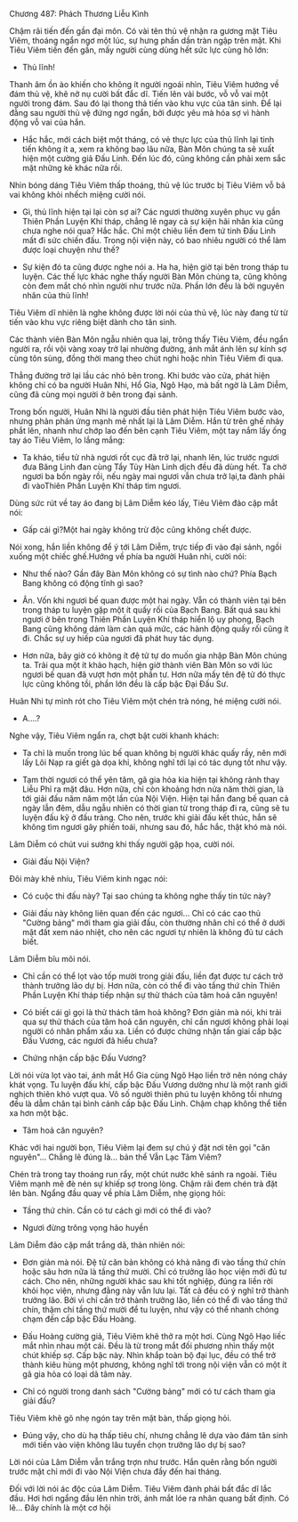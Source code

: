 




Chương 487: Phách Thương Liễu Kình


Chậm rãi tiến đến gần đại môn. Có vài tên thủ vệ nhận ra gương mặt Tiêu Viêm, thoáng ngẩn ngơ một lúc, sự hưng phấn dần tràn ngập trên mặt. Khi Tiêu Viêm tiến đến gần, mấy người cùng dùng hết sức lực cùng hô lớn:

- Thủ lĩnh!

Thanh âm ồn ào khiến cho không ít người ngoái nhìn, Tiêu Viêm hướng về đám thủ vệ, khẽ nở nụ cười bất đắc dĩ. Tiến lên vài bước, vỗ vỗ vai một người trong đám. Sau đó lại thong thả tiến vào khu vực của tân sinh. Để lại đằng sau người thủ vệ đứng ngơ ngẩn, bởi được yêu mà hóa sợ vì hành động vỗ vai của hắn.

- Hắc hắc, mới cách biệt một tháng, có vẻ thực lực của thủ lĩnh lại tinh tiến không ít a, xem ra không bao lâu nữa, Bàn Môn chúng ta sẽ xuất hiện một cường giả Đấu Linh. Đến lúc đó, cũng không cần phải xem sắc mặt những kẻ khác nữa rồi.

Nhìn bóng dáng Tiêu Viêm thấp thoáng, thủ vệ lúc trước bị Tiêu Viêm vỗ bả vai không khỏi nhếch miệng cười nói.

- Gì, thủ lĩnh hiện tại lại còn sợ ai? Các ngươi thường xuyên phục vụ gần Thiên Phần Luyện Khí tháp, chẳng lẽ ngay cả sự kiện hãi nhân kia cũng chưa nghe nói qua? Hắc hắc. Chỉ một chiêu liền đem tứ tinh Đấu Linh mất đi sức chiến đấu. Trong nội viện này, có bao nhiêu người có thể làm được loại chuyện như thế?

- Sự kiện đó ta cũng được nghe nói a. Ha ha, hiện giờ tại bên trong tháp tu luyện. Các thế lực khác nghe thấy người Bàn Môn chúng ta, cũng không còn đem mắt chó nhìn người như trước nữa. Phần lớn đều là bởi nguyên nhân của thủ lĩnh!

Tiêu Viêm dĩ nhiên là nghe không được lời nói của thủ vệ, lúc này đang từ từ tiến vào khu vực riêng biệt dành cho tân sinh.

Các thành viên Bàn Môn ngẫu nhiên qua lại, trông thấy Tiêu Viêm, đều ngẩn người ra, rồi vội vàng xoay trở lại nhường đường, ánh mắt ánh lên sự kính sợ cùng tôn sùng, đồng thời mang theo chút nghi hoặc nhìn Tiêu Viêm đi qua.

Thẳng đường trở lại lầu các nhỏ bên trong. Khi bước vào cửa, phát hiện không chỉ có ba người Huân Nhi, Hổ Gia, Ngô Hạo, mà bất ngờ là Lâm Diễm, cũng đã cùng mọi người ở bên trong đại sảnh.

Trong bốn người, Huân Nhi là người đầu tiên phát hiện Tiêu Viêm bước vào, nhưng phản phản ứng mạnh mẽ nhất lại là Lâm Diễm. Hắn từ trên ghế nhảy phắt lên, nhanh như chớp lao đến bên cạnh Tiêu Viêm, một tay nắm lấy ống tay áo Tiêu Viêm, lo lắng mắng:

- Ta kháo, tiểu tử nhà ngươi rốt cục đã trở lại, nhanh lên, lúc trước ngươi đưa Băng Linh đan cùng Tẩy Tủy Hàn Linh dịch đều đã dùng hết. Ta chờ ngươi ba bốn ngày rồi, nếu ngày mai ngươi vẫn chưa trở lại,ta đành phải đi vàoThiên Phần Luyện Khí tháp tìm ngươi.

Dùng sức rút về tay áo đang bị Lâm Diễm kéo lấy, Tiêu Viêm đảo cặp mắt nói:

- Gấp cái gì?Một hai ngày không trừ độc cũng không chết được.

Nói xong, hắn liền không để ý tới Lâm Diễm, trực tiếp đi vào đại sảnh, ngồi xuống một chiếc ghế.Hướng về phía ba người Huân nhi, cười nói:

- Như thế nào? Gần đây Bàn Môn không có sự tình nào chứ? Phía Bạch Bang không có động tĩnh gì sao?

- Ân. Vốn khi ngươi bế quan được một hai ngày. Vẫn có thành viên tại bên trong tháp tu luyện gặp một ít quấy rối của Bạch Bang. Bất quá sau khi ngươi ở bên trong Thiên Phần Luyện Khí tháp hiển lộ uy phong, Bạch Bang cũng không dám làm càn quá mức, các hành động quấy rối cũng ít đi. Chắc sự uy hiếp của ngươi đã phát huy tác dụng.

- Hơn nữa, bây giờ có không ít đệ tử tự do muốn gia nhập Bàn Môn chúng ta. Trải qua một ít khảo hạch, hiện giờ thành viên Bàn Môn so với lúc ngươi bế quan đã vượt hơn một phần tư. Hơn nữa mấy tên đệ tử đó thực lực cũng không tồi, phần lớn đều là cấp bậc Đại Đấu Sư.

Huân Nhi tự mình rót cho Tiêu Viêm một chén trà nóng, hé miệng cười nói.

- A….?

Nghe vậy, Tiêu Viêm ngẩn ra, chợt bật cười khanh khách:

- Ta chỉ là muốn trong lúc bế quan không bị người khác quấy rầy, nên mới lấy Lôi Nạp ra giết gà dọa khỉ, không nghĩ tới lại có tác dụng tốt như vậy.

- Tạm thời ngươi có thể yên tâm, gã gia hỏa kia hiện tại không rảnh thay Liễu Phỉ ra mặt đâu. Hơn nữa, chỉ còn khoảng hơn nửa năm thời gian, là tới giải đấu năm năm một lần của Nội Viện. Hiện tại hắn đang bế quan cả ngày lẫn đêm, dẫu ngẫu nhiên có thời gian từ trong tháp đi ra, cũng sẽ tu luyện đấu kỹ ở đấu tràng. Cho nên, trước khi giải đấu kết thúc, hắn sẽ không tìm ngươi gây phiền toái, nhưng sau đó, hắc hắc, thật khó mà nói.

Lâm Diễm có chút vui sướng khi thấy người gặp họa, cười nói.

- Giải đấu Nội Viện?

Đôi mày khẽ nhíu, Tiêu Viêm kinh ngạc nói:

- Có cuộc thi đấu này? Tại sao chúng ta không nghe thấy tin tức này?

- Giải đấu này không liên quan đến các ngươi... Chỉ có các cao thủ "Cường bảng" mới tham gia giải đấu, còn thường nhân chỉ có thể ở dưới mặt đất xem náo nhiệt, cho nên các ngươi tự nhiên là không đủ tư cách biết.

Lâm Diễm bĩu môi nói.

- Chỉ cần có thể lọt vào tốp mười trong giải đấu, liền đạt được tư cách trở thành trưởng lão dự bị. Hơn nữa, còn có thể đi vào tầng thứ chín Thiên Phần Luyện Khí tháp tiếp nhận sự thử thách của tâm hoả căn nguyên!

- Có biết cái gì gọi là thử thách tâm hoả không? Đơn giản mà nói, khi trải qua sự thử thách của tâm hoả căn nguyên, chỉ cần ngươi không phải loại người có nhân phẩm xấu xa. Liền có được chứng nhận tấn giai cấp bậc Đấu Vương, các ngươi đã hiểu chưa?

- Chứng nhận cấp bậc Đấu Vương?

Lời nói vừa lọt vào tai, ánh mắt Hổ Gia cùng Ngô Hạo liền trở nên nóng cháy khát vọng. Tu luyện đấu khí, cấp bậc Đấu Vương dường như là một ranh giới nghịch thiên khó vượt qua. Vô số người thiên phú tu luyện không tồi nhưng đều là dẫm chân tại bình cảnh cấp bậc Đấu Linh. Chậm chạp không thể tiến xa hơn một bậc.

- Tâm hoả căn nguyên?

Khác với hai người bọn, Tiêu Viêm lại đem sự chú ý đặt nơi tên gọi "căn nguyên"... Chẳng lẽ đúng là... bản thể Vẫn Lạc Tâm Viêm?

Chén trà trong tay thoáng run rẩy, một chút nước khẽ sánh ra ngoài. Tiêu Viêm mạnh mẽ đè nén sự khiếp sợ trong lòng. Chậm rãi đem chén trà đặt lên bàn. Ngẩng đầu quay về phía Lâm Diễm, nhẹ giọng hỏi:

- Tầng thứ chín. Cần có tư cách gì mới có thể đi vào?

- Ngươi đừng trông vọng hão huyền

Lâm Diễm đảo cặp mắt trắng dã, thản nhiên nói:

- Đơn giản mà nói. Đệ tử căn bản không có khả năng đi vào tầng thứ chín hoặc sâu hơn nữa là tầng thứ mười. Chỉ có trưởng lão học viện mới đủ tư cách. Cho nên, những người khác sau khi tốt nghiệp, đúng ra liền rời khỏi học viện, nhưng đằng này vẫn lưu lại. Tất cả đều có ý nghĩ trở thành trưởng lão. Bởi vì chỉ cần trở thành trưởng lão, liền có thể đi vào tầng thứ chín, thậm chí tầng thứ mười để tu luyện, như vậy có thể nhanh chóng chạm đến cấp bậc Đấu Hoàng.

- Đấu Hoàng cường giả, Tiêu Viêm khẽ thở ra một hơi. Cùng Ngô Hạo liếc mắt nhìn nhau một cái. Đều là từ trong mắt đối phương nhìn thấy một chút khiếp sợ. Cấp bậc này. Nhìn khắp toàn bộ đại lục, đều có thể trở thành kiêu hùng một phương, không nghĩ tới trong nội viện vẫn có một ít gã gia hỏa có loại dã tâm này.

- Chỉ có người trong danh sách "Cường bảng" mới có tư cách tham gia giải đấu?

Tiêu Viêm khẽ gõ nhẹ ngón tay trên mặt bàn, thấp giọng hỏi.

- Đúng vậy, cho dù hạ thấp tiêu chí, nhưng chẳng lẽ dựa vào đám tân sinh mới tiến vào viện không lâu tuyển chọn trưởng lão dự bị sao?

Lời nói của Lâm Diễm vẫn trắng trợn như trước. Hắn quên rằng bốn người trước mặt chỉ mới đi vào Nội Viện chưa đầy đến hai tháng.

Đối với lời nói ác độc của Lâm Diễm. Tiêu Viêm đành phải bất đắc dĩ lắc đầu. Hơi hơi ngẩng đầu lên nhìn trời, ánh mắt lóe ra nhãn quang bất định. Có lẽ... Đây chính là một cơ hội




